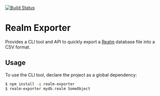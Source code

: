 [![Build Status](https://travis-ci.org/diogoosorio/realm-exporter.svg?branch=master)](https://travis-ci.org/diogoosorio/realm-exporter)

# Realm Exporter

Provides a CLI tool and API to quickly export a [Realm](http://realm.io/) database file into a CSV format.


## Usage

To use the CLI tool, declare the project as a global dependency:

```sh
$ npm install -g realm-exporter
$ realm-exporter mydb.realm SomeObject
```